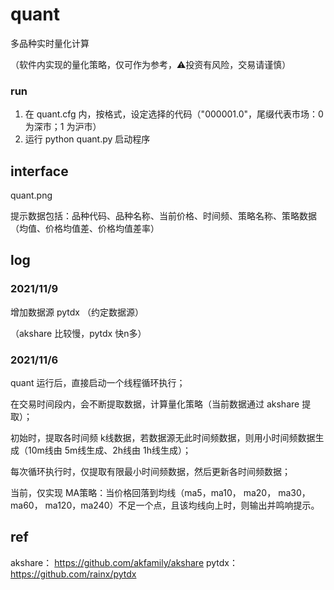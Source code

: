 # quant

多品种实时量化计算

（软件内实现的量化策略，仅可作为参考，:warning:投资有风险，交易请谨慎）

### run

1. 在 quant.cfg 内，按格式，设定选择的代码（"000001.0"，尾缀代表市场：0 为深市；1 为沪市）
2. 运行 python quant.py 启动程序

## interface

quant.png

提示数据包括：品种代码、品种名称、当前价格、时间频、策略名称、策略数据（均值、价格均值差、价格均值差率）

## log

### 2021/11/9

增加数据源 pytdx （约定数据源）

（akshare 比较慢，pytdx 快n多）

### 2021/11/6

quant 运行后，直接启动一个线程循环执行；

在交易时间段内，会不断提取数据，计算量化策略（当前数据通过 akshare 提取）；

初始时，提取各时间频 k线数据，若数据源无此时间频数据，则用小时间频数据生成（10m线由 5m线生成、2h线由 1h线生成）；

每次循环执行时，仅提取有限最小时间频数据，然后更新各时间频数据；

当前，仅实现 MA策略：当价格回落到均线（ma5，ma10， ma20， ma30， ma60， ma120，ma240）不足一个点，且该均线向上时，则输出并鸣响提示。

## ref

akshare： https://github.com/akfamily/akshare
pytdx： https://github.com/rainx/pytdx
